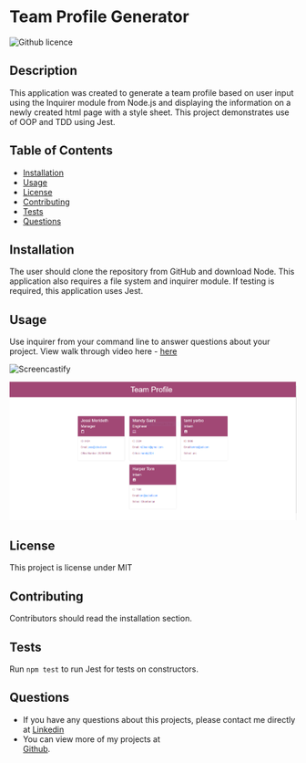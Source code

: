 # Team Profile Generator 
![Github licence](http://img.shields.io/badge/license-MIT-blue.svg)

## Description 
This application was created to generate a team profile based on user input using the Inquirer module from Node.js and displaying the information on a newly created html page with a style sheet. This project demonstrates use of OOP and TDD using Jest. 
 
## Table of Contents
* [Installation](#installation)
* [Usage](#usage)
* [License](#license)
* [Contributing](#contributing)
* [Tests](#tests)
* [Questions](#questions)

## Installation 
The user should clone the repository from GitHub and download Node. This application also requires a file system and inquirer module. If testing is required, this application uses Jest. 

## Usage 
Use inquirer from your command line to answer questions about your project.
View walk through video here - [here](https://watch.screencastify.com/v/bTttJi0DRkmHIm04Y0hw)



 ![Screencastify](.//assets/Team-profile-generator.gif)

 ![Rendered-Image](.//assets/img.PNG)

## License 
This project is license under MIT

## Contributing 
Contributors should read the installation section. 

## Tests
Run `npm test` to run Jest for tests on constructors. 

## Questions
* If you have any questions about this projects, please contact me directly at [Linkedin](https://www.linkedin.com/in/m23saini/ )
* You can view more of my projects at  
[Github](https://github.com/mandy2324).
